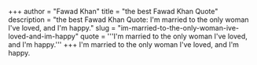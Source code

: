 +++
author = "Fawad Khan"
title = "the best Fawad Khan Quote"
description = "the best Fawad Khan Quote: I'm married to the only woman I've loved, and I'm happy."
slug = "im-married-to-the-only-woman-ive-loved-and-im-happy"
quote = '''I'm married to the only woman I've loved, and I'm happy.'''
+++
I'm married to the only woman I've loved, and I'm happy.

